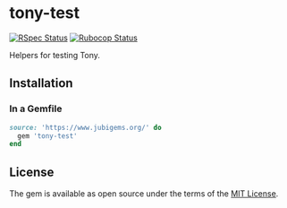 # tony-test

[![RSpec Status](https://github.com/jubishop/tony-test/workflows/RSpec/badge.svg)](https://github.com/jubishop/tony-test/actions/workflows/rspec.yml)  [![Rubocop Status](https://github.com/jubishop/tony-test/workflows/Rubocop/badge.svg)](https://github.com/jubishop/tony-test/actions/workflows/rubocop.yml)

Helpers for testing Tony.

## Installation

### In a Gemfile

```ruby
source: 'https://www.jubigems.org/' do
  gem 'tony-test'
end
```

## License

The gem is available as open source under the terms of the [MIT License](https://opensource.org/licenses/MIT).
